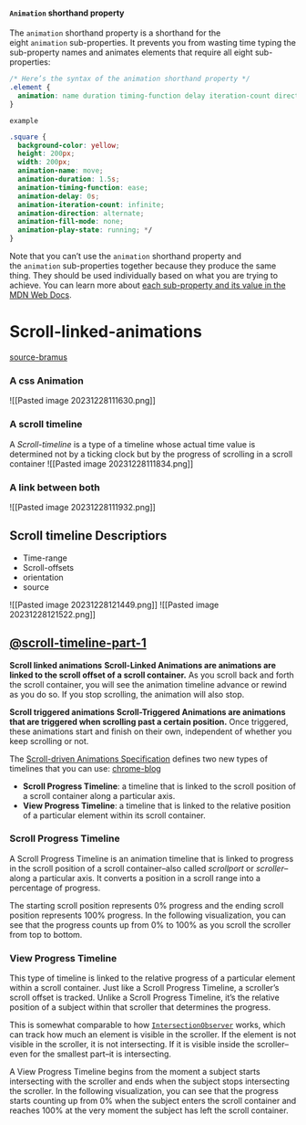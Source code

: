 #### `Animation` shorthand property

The `animation` shorthand property is a shorthand for the eight `animation` sub-properties. It prevents you from wasting time typing the sub-property names and animates elements that require all eight sub-properties:
```css
/* Here’s the syntax of the animation shorthand property */
.element {
  animation: name duration timing-function delay iteration-count direction fill-mode play-state;
}
```
`example`
```css
.square {
  background-color: yellow;
  height: 200px;
  width: 200px;
  animation-name: move;
  animation-duration: 1.5s;
  animation-timing-function: ease;
  animation-delay: 0s;
  animation-iteration-count: infinite;
  animation-direction: alternate;
  animation-fill-mode: none;
  animation-play-state: running; */
}
```
Note that you can’t use the `animation` shorthand property and the `animation` sub-properties together because they produce the same thing. They should be used individually based on what you are trying to achieve.
You can learn more about [each sub-property and its value in the MDN Web Docs](https://developer.mozilla.org/en-US/docs/Web/CSS/CSS_Animations/Using_CSS_animations).

# Scroll-linked-animations
[source-bramus](https://www.youtube.com/watch?v=NS4lmu6AJuI&t=67s)
### A css Animation
![[Pasted image 20231228111630.png]]
### A scroll timeline
A _Scroll-timeline_ is a type of a timeline whose actual time value is determined not by a  ticking clock but by the progress of scrolling in a scroll container
![[Pasted image 20231228111834.png]]
### A link between both
![[Pasted image 20231228111932.png]]
## Scroll timeline Descriptiors
- Time-range
- Scroll-offsets
- orientation
- source

![[Pasted image 20231228121449.png]]
![[Pasted image 20231228121522.png]]

## [@scroll-timeline-part-1](https://www.bram.us/2021/02/23/the-future-of-css-scroll-linked-animations-part-1/)
**Scroll linked animations**
 **Scroll-Linked Animations are animations are linked to the scroll offset of a scroll container.** As you scroll back and forth the scroll container, you will see the animation timeline advance or rewind as you do so. If you stop scrolling, the animation will also stop.
 
**Scroll triggered animations**
**Scroll-Triggered Animations are animations that are triggered when scrolling past a certain position.** Once triggered, these animations start and finish on their own, independent of whether you keep scrolling or not.

The [Scroll-driven Animations Specification](https://drafts.csswg.org/scroll-animations-1/) defines two new types of timelines that you can use: [chrome-blog](https://developer.chrome.com/docs/css-ui/scroll-driven-animations#getting-practical-with-view-progress-timeline)

- **Scroll Progress Timeline**: a timeline that is linked to the scroll position of a scroll container along a particular axis.
- **View Progress Timeline**: a timeline that is linked to the relative position of a particular element within its scroll container.
### Scroll Progress Timeline
A Scroll Progress Timeline is an animation timeline that is linked to progress in the scroll position of a scroll container–also called _scrollport_ or _scroller_–along a particular axis. It converts a position in a scroll range into a percentage of progress.

The starting scroll position represents 0% progress and the ending scroll position represents 100% progress. In the following visualization, you can see that the progress counts up from 0% to 100% as you scroll the scroller from top to bottom.

### View Progress Timeline

This type of timeline is linked to the relative progress of a particular element within a scroll container. Just like a Scroll Progress Timeline, a scroller’s scroll offset is tracked. Unlike a Scroll Progress Timeline, it’s the relative position of a subject within that scroller that determines the progress.

This is somewhat comparable to how [`IntersectionObserver`](https://developer.mozilla.org/docs/Web/API/Intersection_Observer_API) works, which can track how much an element is visible in the scroller. If the element is not visible in the scroller, it is not intersecting. If it is visible inside the scroller–even for the smallest part–it is intersecting.

A View Progress Timeline begins from the moment a subject starts intersecting with the scroller and ends when the subject stops intersecting the scroller. In the following visualization, you can see that the progress starts counting up from 0% when the subject enters the scroll container and reaches 100% at the very moment the subject has left the scroll container.


